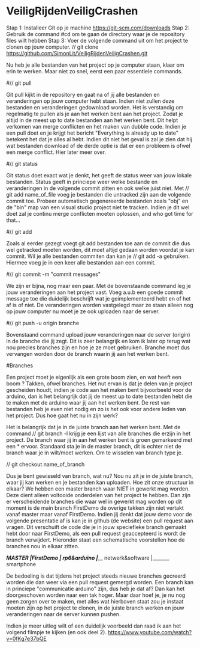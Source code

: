 # VeiligRijdenVeiligCrashen

Stap 1: Installeer Git op je machine https://git-scm.com/downloads
Stap 2: Gebruik de command #cd om te gaan de directory waar je de repository files wilt hebben
Stap 3: Voer de volgende command uit om het project te clonen op jouw computer.
        // git clone https://github.com/SimonLit/VeiligRijdenVeiligCrashen.git
        
Nu heb je alle bestanden van het project op je computer staan, klaar om erin te werken. Maar niet zo snel, eerst een paar essentiele commands.

#// git pull

Git pull kijkt in de repository en gaat na of jij alle bestanden en veranderingen op jouw computer hebt staan. Indien niet zullen deze bestanden en veranderingen gedownload worden. Het is verstandig om regelmatig te pullen als je aan het werken bent aan het project. Zodat je altijd in de meest up to date bestanden aan het werken bent. Dit helpt verkomen van merge conflicten en het maken van dubble code. Indien je een pull doet en je krijgt het bericht "Everything is already up to date" betekent het dat je alles al hebt. Indien dit niet het geval is zal je zien dat hij wat bestanden download of de derde optie is dat er een probleem is ofwel een merge conflict. Hier later meer over.

#// git status

Git status doet exact wat je denkt, het geeft de status weer van jouw lokale bestanden. Status geeft in princiepe weer welke bestande en veranderingen in de volgende commit zitten en ook welke juist niet. Met // git add name_of_file voeg je bestanden die untracked zijn aan de volgende commit toe. Probeer automatisch gegenereerde bestanden zoals "obj" en de "bin" map van een visual studio project niet te tracken. Indien je dit wel doet zal je continu merge conflicten moeten oplossen, and who got time for that...

#// git add 

Zoals al eerder gezegt voegt git add bestanden toe aan de commit die dus wel getracked moeten worden, dit moet altijd gedaan worden voordat je kan commit. Wil je alle bestanden commiten dan kan je // git add -a gebruiken. Hiermee voeg je in een keer alle bestanden aan een commit.

#// git commit -m "commit messages"

We zijn er bijna, nog maar een paar. Met de bovenstaande command leg je jouw veranderingen aan het project vast. Voeg a.u.b een goede commit message toe die duidelijk beschrijft wat je geimplementeerd hebt en of het af is of niet. De veranderingen worden vastgelegd maar ze staan alleen nog op jouw computer nu moet je ze ook uploaden naar de server.

#// git push -u origin branche

Bovenstaand command upload jouw veranderingen naar de server (origin) in de branche die jij zegt. Dit is zeer belangrijk en kom ik later op terug wat nou precies branches zijn en hoe je ze moet gebruiken. Branche moet dus vervangen worden door de branch waarin jij aan het werken bent.

#Branches

Een project moet je eigenlijk als een grote boom zien, en wat heeft een boom ? Takken, ofwel branches. Het nut ervan is dat je delen van je project gescheiden houdt, indien je code aan het maken bent bijvoorbeeld voor de arduino, dan is het belangrijk dat jij de meest up to date bestanden hebt die te maken met de arduino waar jij aan het werken bent. De rest van bestanden heb je even niet nodig en zo is het ook voor andere leden van het project. Dus hoe gaat het nu in zijn werk?

Het is belangrijk dat je in de juiste branch aan het werken bent. Met de command // git branch -l krijg je een lijst van alle branches die erzijn in het project. De branch waar jij in aan het werken bent is groen gemarkeerd met een * ervoor. Standaard sta je in de master branch, dit is echter niet de branch waar je in wilt/moet werken. Om te wisselen van branch type je.

// git checkout name_of_branch

Dus je bent gewisseld van branch, wat nu? Nou nu zit je in de juiste branch, waar jij kan werken en je bestanden kan uploaden. Hoe zit onze structuur in elkaar? We hebben een master branch waar NIET in gewerkt mag worden. Deze dient alleen voltooide onderdelen van het project te hebben. Dan zijn er verscheidende branches die waar wel in gewerkt mag worden op dit moment is de main branch FirstDemo de overige takken zijn niet vertakt vanaf master maar vanaf FirstDemo. Indien jij denkt dat jouw demo voor de volgende presentatie af is kan je in github (de website) een pull request aan vragen. Dit verschuift de code die je in jouw speciefieke branch gemaakt hebt door naar FirstDemo, als een pull request geaccepteerd is wordt de branch verwijdert.
Hieronder staat een schematische voorstellen hoe de branches nou in elkaar zitten.

________MASTER
        |____FirstDemo
                |_______ rp6&arduino
                |_______ netwerk&software
                |_______ smartphone

De bedoeling is dat tijdens het project steeds nieuwe branches gecreerd worden die dan weer via een pull request gemergd worden. Een branch kan in princiepe "communicatie arduino" zijn, dus heb je dat af? Dan kan het doorgeschoven worden naar een tak hoger.
Maar daar hoef je, je nu nog geen zorgen over te maken, met alles wat hierboven staat zou je instaat moeten zijn op het project te clonen, in de juiste branch werken en jouw veranderingen naar de server kunnen pushen.

Indien je meer uitleg wilt of een duidelijk voorbeeld dan raad ik aan het volgend filmpje te kijken (en ook deel 2).
https://www.youtube.com/watch?v=0fKg7e37bQE

